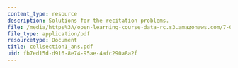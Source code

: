 ```yaml
---
content_type: resource
description: Solutions for the recitation problems.
file: /media/https%3A/open-learning-course-data-rc.s3.amazonaws.com/7-012-introduction-to-biology-fall-2004/fb7ed15dd9168e7495ae4afc290a8a2f_cellsection1_ans.pdf
file_type: application/pdf
resourcetype: Document
title: cellsection1_ans.pdf
uid: fb7ed15d-d916-8e74-95ae-4afc290a8a2f
---
```

